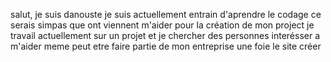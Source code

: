 salut, je suis danouste
je suis actuellement entrain d'aprendre le codage
ce serais simpas que ont viennent m'aider pour la création de mon project
je travail actuellement sur un projet et je chercher des personnes interésser a m'aider meme peut etre faire partie de mon entreprise une foie le site créer

<!---
danouste/danouste is a ✨ special ✨ repository because its `README.md` (this file) appears on your GitHub profile.
You can click the Preview link to take a look at your changes.
--->
